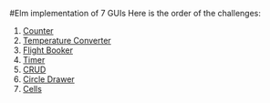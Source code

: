 #Elm implementation of 7 GUIs
Here is the order of the challenges:
1. [Counter](counter)
1. [Temperature Converter](temp-convert)
1. [Flight Booker](flight-book)
1. [Timer](timer)
1. [CRUD](crud)
1. [Circle Drawer](circle-draw)
1. [Cells](cells)
